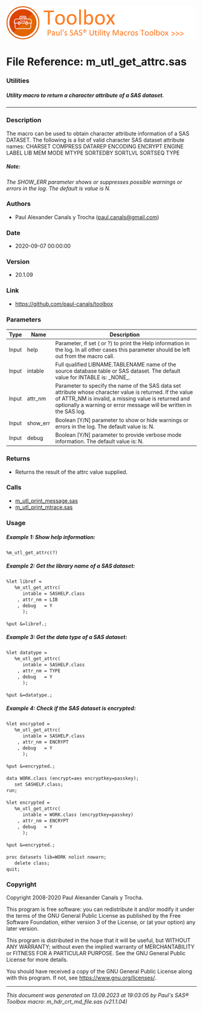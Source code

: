 ![../../misc/images/doc_header.png](../../misc/images/doc_header.png)
# 
# File Reference: m_utl_get_attrc.sas

### Utilities

##### Utility macro to return a character attribute of a SAS dataset.

***

### Description
The macro can be used to obtain character attribute information of a SAS DATASET. The following is a list of valid character SAS dataset attribute names:
 CHARSET
 COMPRESS
 DATAREP
 ENCODING
 ENCRYPT
 ENGINE
 LABEL
 LIB
 MEM
 MODE
 MTYPE
 SORTEDBY
 SORTLVL
 SORTSEQ
 TYPE


##### *Note:*
*The SHOW_ERR parameter shows or suppresses possible warnings or errors in the log. The default is value is N.*

### Authors
* Paul Alexander Canals y Trocha (paul.canals@gmail.com)

### Date
* 2020-09-07 00:00:00

### Version
* 20.1.09

### Link
* https://github.com/paul-canals/toolbox

### Parameters
| Type | Name | Description |
| ---- | ---- | ----------- |
| Input | help | Parameter, if set ( or ?) to print the Help information in the log. In all other cases this parameter should be left out from the macro call. |
| Input | intable | Full qualified LIBNAME.TABLENAME name of the source database table or SAS dataset. The default value for INTABLE is: \_NONE\_. |
| Input | attr_nm | Parameter to specify the name of the SAS data set attribute whose character value is returned. If the value of ATTR_NM is invalid, a missing value is returned and optionally a warning or error message will be written in the SAS log. |
| Input | show_err | Boolean [Y/N] parameter to show or hide warnings or errors in the log. The default value is: N. |
| Input | debug | Boolean [Y/N] parameter to provide verbose mode information. The default value is: N. |

### Returns
* Returns the result of the attrc value supplied.

### Calls
* [m_utl_print_message.sas](m_utl_print_message.md)
* [m_utl_print_mtrace.sas](m_utl_print_mtrace.md)

### Usage

##### Example 1: Show help information:
```sas
%m_utl_get_attrc(?)
```

##### Example 2: Get the library name of a SAS dataset:
```sas
%let libref =
   %m_utl_get_attrc(
      intable = SASHELP.class
    , attr_nm = LIB
    , debug   = Y
      );

%put &=libref.;

```

##### Example 3: Get the data type of a SAS dataset:
```sas
%let datatype =
   %m_utl_get_attrc(
      intable = SASHELP.class
    , attr_nm = TYPE
    , debug   = Y
      );

%put &=datatype.;

```

##### Example 4: Check if the SAS dataset is encrypted:
```sas
%let encrypted =
   %m_utl_get_attrc(
      intable = SASHELP.class
    , attr_nm = ENCRYPT
    , debug   = Y
      );

%put &=encrypted.;

data WORK.class (encrypt=aes encryptkey=passkey);
   set SASHELP.class;
run;

%let encrypted =
   %m_utl_get_attrc(
      intable = WORK.class (encryptkey=passkey)
    , attr_nm = ENCRYPT
    , debug   = Y
      );

%put &=encrypted.;

proc datasets lib=WORK nolist nowarn;
   delete class;
quit;

```

### Copyright
Copyright 2008-2020 Paul Alexander Canals y Trocha. 
 
This program is free software: you can redistribute it and/or modify 
it under the terms of the GNU General Public License as published by 
the Free Software Foundation, either version 3 of the License, or 
(at your option) any later version. 
 
This program is distributed in the hope that it will be useful, 
but WITHOUT ANY WARRANTY; without even the implied warranty of 
MERCHANTABILITY or FITNESS FOR A PARTICULAR PURPOSE. See the 
GNU General Public License for more details. 
 
You should have received a copy of the GNU General Public License 
along with this program. If not, see <https://www.gnu.org/licenses/>. 


***
*This document was generated on 13.09.2023 at 19:03:05  by Paul's SAS&reg; Toolbox macro: m_hdr_crt_md_file.sas (v21.1.04)*
